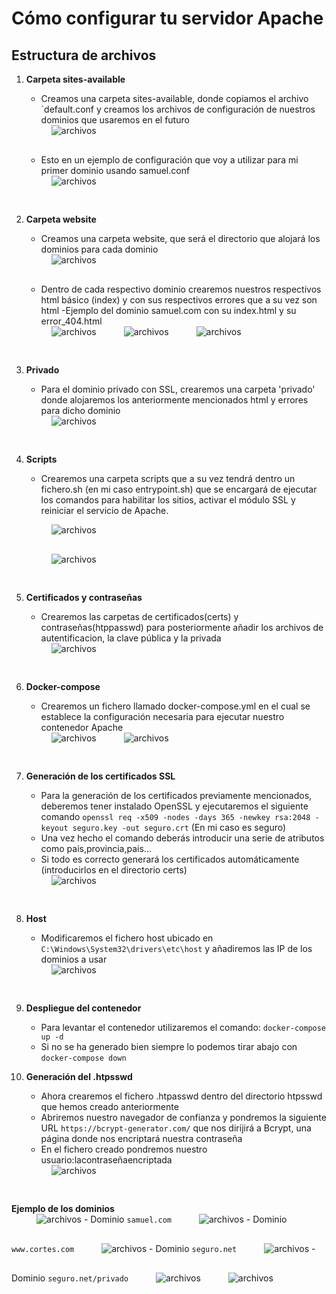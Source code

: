 # Cómo configurar tu servidor Apache

## Estructura de archivos

1. **Carpeta sites-available**  
   - Creamos una carpeta sites-available, donde copiamos el archivo `default.conf y creamos los archivos de configuración de nuestros dominios que usaremos en el futuro

   <img src="./imagenes/sites-available.png" alt="archivos" style="padding-left:40px; padding-bottom:30px">

   - Esto en un ejemplo de configuración que voy a utilizar para mi primer dominio usando samuel.conf
   <img src="./imagenes/samuel.conf.png" alt="archivos" style="padding-left:40px; padding-bottom:30px">

2. **Carpeta website**
    - Creamos una carpeta website, que será el directorio que alojará los dominios para cada dominio
    <img src="./imagenes/website.png" alt="archivos" style="padding-left:40px; padding-bottom:30px">

    - Dentro de cada respectivo dominio crearemos nuestros respectivos html básico (index) y con sus respectivos errores que a su vez son html
    -Ejemplo del dominio samuel.com con su index.html y su error_404.html
    <img src="./imagenes/samuel.com.png" alt="archivos" style="padding-left:40px; padding-bottom:30px">
    <img src="./imagenes/index.png" alt="archivos" style="padding-left:40px; padding-bottom:30px">
    <img src="./imagenes/error.png" alt="archivos" style="padding-left:40px; padding-bottom:30px">

3. **Privado**
    - Para el dominio privado con SSL, crearemos una carpeta 'privado' donde alojaremos los anteriormente mencionados html y errores para dicho dominio
    <img src="./imagenes/privado.png" alt="archivos" style="padding-left:40px; padding-bottom:30px">

4. **Scripts**
    - Crearemos una carpeta scripts que a su vez tendrá dentro un fichero.sh (en mi caso entrypoint.sh) que se encargará de ejecutar los comandos para habilitar los sitios, activar el módulo SSL y reiniciar el servicio de Apache. 
    <p>
    <img src="./imagenes/scripts.png" alt="archivos" style="padding-left:40px; padding-bottom:30px"></br>
    <img src="./imagenes/codigoScripts.png" alt="archivos" style="padding-left:40px; padding-bottom:30px">

5. **Certificados y contraseñas**
    - Crearemos las carpetas de certificados(certs) y contraseñas(htppasswd) para posteriormente añadir los archivos de autentificacion, la clave pública y la privada
    <img src="./imagenes/directorios.png" alt="archivos" style="padding-left:40px; padding-bottom:30px">

6. **Docker-compose**
    - Crearemos un fichero llamado docker-compose.yml en el cual se establece la configuración necesaria para ejecutar nuestro contenedor Apache
    <img src="./imagenes/docker-compose.png" alt="archivos" style="padding-left:40px; padding-bottom:30px">
    <img src="./imagenes/codDocker.png" alt="archivos" style="padding-left:40px; padding-bottom:30px">

7. **Generación de los certificados SSL**
    - Para la generación de los certificados previamente mencionados, deberemos tener instalado OpenSSL y ejecutaremos el siguiente comando
    `openssl req -x509 -nodes -days 365 -newkey rsa:2048 -keyout seguro.key -out seguro.crt`
    (En mi caso es seguro)
    - Una vez hecho el comando deberás introducir una serie de atributos como pais,provincia,pais...
    - Si todo es correcto generará los certificados automáticamente (introducirlos en el directorio certs)
    <img src="./imagenes/certificados.png" alt="archivos" style="padding-left:40px; padding-bottom:30px">

8. **Host**
    - Modificaremos el fichero host ubicado en `C:\Windows\System32\drivers\etc\host` y añadiremos las IP de los dominios a usar
    <img src="./imagenes/host.png" alt="archivos" style="padding-left:40px; padding-bottom:30px">

9. **Despliegue del contenedor**
    - Para levantar el contenedor utilizaremos el comando: `docker-compose up -d`
    - Si no se ha generado bien siempre lo podemos tirar abajo con `docker-compose down`

10. **Generación del .htpsswd**
    - Ahora crearemos el fichero .htpasswd dentro del directorio htpsswd que hemos creado anteriormente
    - Abriremos nuestro navegador de confianza y pondremos la siguiente URL `https://bcrypt-generator.com/` que nos dirijirá a Bcrypt, una página donde nos encriptará nuestra contraseña
    - En el fichero creado pondremos nuestro usuario:lacontraseñaencriptada
    <img src="./imagenes/htpsswd.png" alt="archivos" style="padding-left:40px; padding-bottom:30px">

**Ejemplo de los dominios**
    </br>
    <img src="./imagenes/ejsamuel.com.png" alt="archivos" style="padding-left:40px; padding-bottom:30px">
    - Dominio `samuel.com`
    <img src="./imagenes/ejcortes.png" alt="archivos" style="padding-left:40px; padding-bottom:30px">
    - Dominio `www.cortes.com`
    <img src="./imagenes/seguronet.png" alt="archivos" style="padding-left:40px; padding-bottom:30px">
    - Dominio `seguro.net`
    <img src="./imagenes/pivadonet.png" alt="archivos" style="padding-left:40px; padding-bottom:30px">
    - Dominio `seguro.net/privado`
    <img src="./imagenes/seguroprivada.png" alt="archivos" style="padding-left:40px; padding-bottom:30px">
    <img src="./imagenes/error404.png" alt="archivos" style="padding-left:40px; padding-bottom:30px">










    















